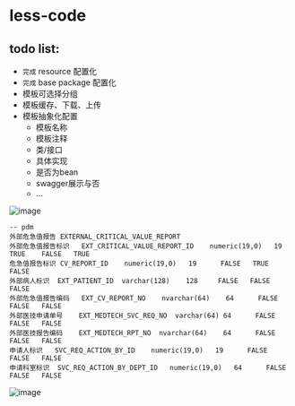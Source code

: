 # less-code
## todo list:
- `完成` resource 配置化
- `完成` base package 配置化
- 模板可选择分组
- 模板缓存、下载、上传
- 模板抽象化配置
  - 模板名称
  - 模板注释
  - 类/接口
  - 具体实现
  - 是否为bean
  - swagger展示与否
  - ...


![image](https://user-images.githubusercontent.com/21019407/115674856-a5ef5900-a380-11eb-8e8e-f4498e320ee3.png)


```
-- pdm
外部危急值报告 EXTERNAL_CRITICAL_VALUE_REPORT 
外部危急值报告标识	EXT_CRITICAL_VALUE_REPORT_ID	numeric(19,0)	19		TRUE	FALSE	TRUE
危急值报告标识	CV_REPORT_ID	numeric(19,0)	19		FALSE	TRUE	FALSE
外部病人标识	EXT_PATIENT_ID	varchar(128)	128		FALSE	FALSE	FALSE
外部危急值报告编码	EXT_CV_REPORT_NO	nvarchar(64)	64		FALSE	FALSE	FALSE
外部医技申请单号	EXT_MEDTECH_SVC_REQ_NO	varchar(64)	64		FALSE	FALSE	FALSE
外部医技报告编码	EXT_MEDTECH_RPT_NO	nvarchar(64)	64		FALSE	FALSE	FALSE
申请人标识	SVC_REQ_ACTION_BY_ID	numeric(19,0)	19		FALSE	FALSE	FALSE
申请科室标识	SVC_REQ_ACTION_BY_DEPT_ID	numeric(19,0)	64		FALSE	FALSE	FALSE
```
![image](https://user-images.githubusercontent.com/21019407/115675143-e64ed700-a380-11eb-96c2-5202c23edcf2.png)
